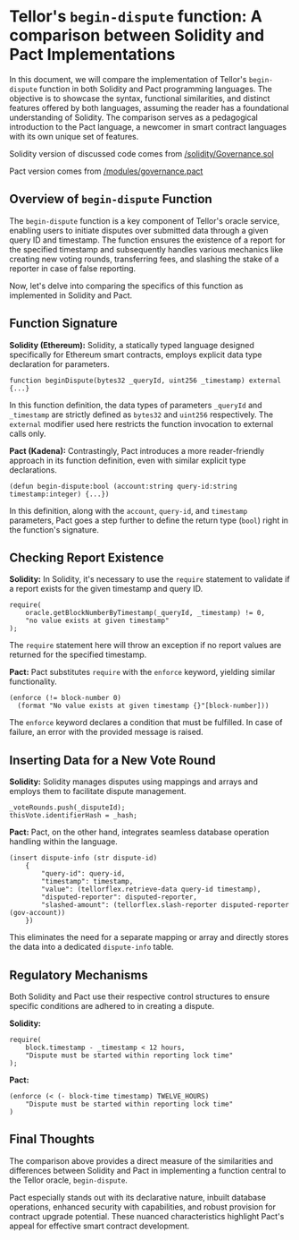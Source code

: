 # Tellor's `begin-dispute` function: A comparison between Solidity and Pact Implementations

In this document, we will compare the implementation of Tellor's `begin-dispute` function in both Solidity and Pact programming languages. The objective is to showcase the syntax, functional similarities, and distinct features offered by both languages, assuming the reader has a foundational understanding of Solidity. The comparison serves as a pedagogical introduction to the Pact language, a newcomer in smart contract languages with its own unique set of features.

Solidity version of discussed code comes from [/solidity/Governance.sol](/Governance.sol#L111C5-L179C6)

Pact version comes from [/modules/governance.pact](../modules/governance.pact#L120C1-L216C4)

## Overview of `begin-dispute` Function

The `begin-dispute` function is a key component of Tellor's oracle service, enabling users to initiate disputes over submitted data through a given query ID and timestamp. The function ensures the existence of a report for the specified timestamp and subsequently handles various mechanics like creating new voting rounds, transferring fees, and slashing the stake of a reporter in case of false reporting.

Now, let's delve into comparing the specifics of this function as implemented in Solidity and Pact.

## Function Signature

**Solidity (Ethereum):**
Solidity, a statically typed language designed specifically for Ethereum smart contracts, employs explicit data type declaration for parameters.

```solidity
function beginDispute(bytes32 _queryId, uint256 _timestamp) external {...}
```

In this function definition, the data types of parameters `_queryId` and `_timestamp` are strictly defined as `bytes32` and `uint256` respectively. The `external` modifier used here restricts the function invocation to external calls only.

**Pact (Kadena):**
Contrastingly, Pact introduces a more reader-friendly approach in its function definition, even with similar explicit type declarations.

```pact
(defun begin-dispute:bool (account:string query-id:string timestamp:integer) {...})
```

In this definition, along with the `account`, `query-id`, and `timestamp` parameters, Pact goes a step further to define the return type (`bool`) right in the function's signature. 

## Checking Report Existence

**Solidity:**
In Solidity, it's necessary to use the `require` statement to validate if a report exists for the given timestamp and query ID.

```solidity
require(
    oracle.getBlockNumberByTimestamp(_queryId, _timestamp) != 0,
    "no value exists at given timestamp"
);
```

The `require` statement here will throw an exception if no report values are returned for the specified timestamp.

**Pact:**
Pact substitutes `require` with the `enforce` keyword, yielding similar functionality.

```pact
(enforce (!= block-number 0)
  (format "No value exists at given timestamp {}"[block-number]))
```

The `enforce` keyword declares a condition that must be fulfilled. In case of failure, an error with the provided message is raised.

## Inserting Data for a New Vote Round 

**Solidity:** 
Solidity manages disputes using mappings and arrays and employs them to facilitate dispute management.

```solidity
_voteRounds.push(_disputeId);
thisVote.identifierHash = _hash;
```

**Pact:** 
Pact, on the other hand, integrates seamless database operation handling within the language. 

```pact
(insert dispute-info (str dispute-id)
    { 
        "query-id": query-id,
        "timestamp": timestamp,
        "value": (tellorflex.retrieve-data query-id timestamp),
        "disputed-reporter": disputed-reporter,
        "slashed-amount": (tellorflex.slash-reporter disputed-reporter (gov-account))
    })
```

This eliminates the need for a separate mapping or array and directly stores the data into a dedicated `dispute-info` table.

## Regulatory Mechanisms

Both Solidity and Pact use their respective control structures to ensure specific conditions are adhered to in creating a dispute.

**Solidity:** 

```solidity
require(
    block.timestamp - _timestamp < 12 hours,
    "Dispute must be started within reporting lock time"
);
```

**Pact:** 

```pact
(enforce (< (- block-time timestamp) TWELVE_HOURS)
    "Dispute must be started within reporting lock time"
)
```

## Final Thoughts

The comparison above provides a direct measure of the similarities and differences between Solidity and Pact in implementing a function central to the Tellor oracle, `begin-dispute`. 

Pact especially stands out with its declarative nature, inbuilt database operations, enhanced security with capabilities, and robust provision for contract upgrade potential. These nuanced characteristics highlight Pact's appeal for effective smart contract development.
